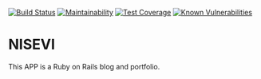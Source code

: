 [![Build Status](https://semaphoreci.com/api/v1/nisevi/nisevi/branches/master/shields_badge.svg)](https://semaphoreci.com/nisevi/nisevi) [![Maintainability](https://api.codeclimate.com/v1/badges/d851ef9a5f6343c45523/maintainability)](https://codeclimate.com/github/nisevi/nisevi/maintainability) [![Test Coverage](https://api.codeclimate.com/v1/badges/d851ef9a5f6343c45523/test_coverage)](https://codeclimate.com/github/nisevi/nisevi/test_coverage) [![Known Vulnerabilities](https://snyk.io/test/github/nisevi/nisevi/badge.svg)](https://snyk.io/test/github/nisevi/nisevi)

# NISEVI

This APP is a Ruby on Rails blog and portfolio.
